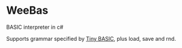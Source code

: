 # WeeBas
BASIC interpreter in c#

Supports grammar specified by [Tiny BASIC](https://en.wikipedia.org/wiki/Tiny_BASIC), plus load, save and rnd.